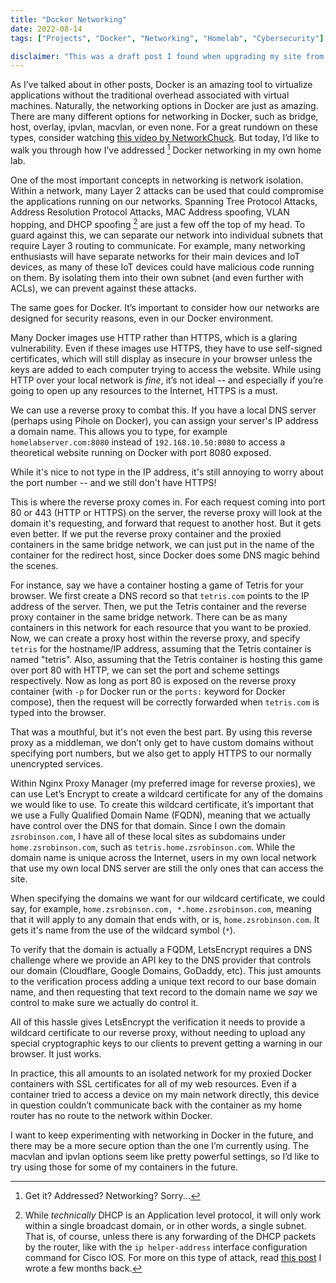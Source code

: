 ```yaml
---
title: "Docker Networking"
date: 2022-08-14
tags: ["Projects", "Docker", "Networking", "Homelab", "Cybersecurity"]

disclaimer: "This was a draft post I found when upgrading my site from Hugo, and it may be a bit verbose. I figured I'd make it public because what I talked about here was still pretty interesting."
---
```


As I’ve talked about in other posts, Docker is an amazing tool to virtualize applications without the traditional overhead associated with virtual machines. Naturally, the networking options in Docker are just as amazing. There are many different options for networking in Docker, such as bridge, host, overlay, ipvlan, macvlan, or even none. For a great rundown on these types, consider watching [this video by NetworkChuck](https://youtu.be/bKFMS5C4CG0). But today, I’d like to walk you through how I’ve addressed [^1] Docker networking in my own home lab.

[^1]: Get it? Addressed? Networking? Sorry...

One of the most important concepts in networking is network isolation. Within a network, many Layer 2 attacks can be used that could compromise the applications running on our networks. Spanning Tree Protocol Attacks, Address Resolution Protocol Attacks, MAC Address spoofing, VLAN hopping, and DHCP spoofing [^2] are just a few off the top of my head. To guard against this, we can separate our network into individual subnets that require Layer 3 routing to communicate. For example, many networking enthusiasts will have separate networks for their main devices and IoT devices, as many of these IoT devices could have malicious code running on them. By isolating them into their own subnet (and even further with ACLs), we can prevent against these attacks.

[^2]: While _technically_ DHCP is an Application level protocol, it will only work within a single broadcast domain, or in other words, a single subnet. That is, of course, unless there is any forwarding of the DHCP packets by the router, like with the `ip helper-address` interface configuration command for Cisco IOS. For more on this type of attack, read [this post](/posts/dhcp-spoofing-attacks) I wrote a few months back.

The same goes for Docker. It’s important to consider how our networks are designed for security reasons, even in our Docker environment.

Many Docker images use HTTP rather than HTTPS, which is a glaring vulnerability. Even if these images use HTTPS, they have to use self-signed certificates, which will still display as insecure in your browser unless the keys are added to each computer trying to access the website. While using HTTP over your local network is _fine_, it’s not ideal -- and especially if you’re going to open up any resources to the Internet, HTTPS is a must.

We can use a reverse proxy to combat this. If you have a local DNS server (perhaps using Pihole on Docker), you can assign your server's IP address a domain name. This allows you to type, for example `homelabserver.com:8080` instead of `192.168.10.50:8080` to access a theoretical website running on Docker with port 8080 exposed.

While it's nice to not type in the IP address, it's still annoying to worry about the port number -- and we still don't have HTTPS!

This is where the reverse proxy comes in. For each request coming into port 80 or 443 (HTTP or HTTPS) on the server, the reverse proxy will look at the domain it's requesting, and forward that request to another host. But it gets even better. If we put the reverse proxy container and the proxied containers in the same bridge network, we can just put in the name of the container for the redirect host, since Docker does some DNS magic behind the scenes.

For instance, say we have a container hosting a game of Tetris for your browser. We first create a DNS record so that `tetris.com` points to the IP address of the server. Then, we put the Tetris container and the reverse proxy container in the same bridge network. There can be as many containers in this network for each resource that you want to be proxied. Now, we can create a proxy host within the reverse proxy, and specify `tetris` for the hostname/IP address, assuming that the Tetris container is named "tetris". Also, assuming that the Tetris container is hosting this game over port 80 with HTTP, we can set the port and scheme settings respectively. Now as long as port 80 is exposed on the reverse proxy container (with `-p` for Docker run or the `ports:` keyword for Docker compose), then the request will be correctly forwarded when `tetris.com` is typed into the browser.

That was a mouthful, but it's not even the best part. By using this reverse proxy as a middleman, we don’t only get to have custom domains without specifying port numbers, but we also get to apply HTTPS to our normally unencrypted services.

Within Nginx Proxy Manager (my preferred image for reverse proxies), we can use Let’s Encrypt to create a wildcard certificate for any of the domains we would like to use. To create this wildcard certificate, it’s important that we use a Fully Qualified Domain Name (FQDN), meaning that we actually have control over the DNS for that domain. Since I own the domain `zsrobinson.com`, I have all of these local sites as subdomains under `home.zsrobinson.com`, such as `tetris.home.zsrobinson.com`. While the domain name is unique across the Internet, users in my own local network that use my own local DNS server are still the only ones that can access the site.

When specifying the domains we want for our wildcard certificate, we could say, for example, `home.zsrobinson.com, *.home.zsrobinson.com`, meaning that it will apply to any domain that ends with, or is, `home.zsrobinson.com`. It gets it's name from the use of the wildcard symbol (`*`).

To verify that the domain is actually a FQDM, LetsEncrypt requires a DNS challenge where we provide an API key to the DNS provider that controls our domain (Cloudflare, Google Domains, GoDaddy, etc). This just amounts to the verification process adding a unique text record to our base domain name, and then requesting that text record to the domain name we _say_ we control to make sure we actually do control it.

All of this hassle gives LetsEncrypt the verification it needs to provide a wildcard certificate to our reverse proxy, without needing to upload any special cryptographic keys to our clients to prevent getting a warning in our browser. It just works.

In practice, this all amounts to an isolated network for my proxied Docker containers with SSL certificates for all of my web resources. Even if a container tried to access a device on my main network directly, this device in question couldn’t communicate back with the container as my home router has no route to the network within Docker.

I want to keep experimenting with networking in Docker in the future, and there may be a more secure option than the one I’m currently using. The macvlan and ipvlan options seem like pretty powerful settings, so I’d like to try using those for some of my containers in the future.
